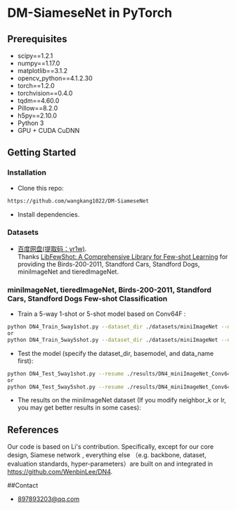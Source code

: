 # DM-SiameseNet in PyTorch


## Prerequisites
- scipy==1.2.1
- numpy==1.17.0
- matplotlib==3.1.2
- opencv_python==4.1.2.30
- torch==1.2.0
- torchvision==0.4.0
- tqdm==4.60.0
- Pillow==8.2.0
- h5py==2.10.0
- Python 3
- GPU + CUDA CuDNN

## Getting Started
### Installation

- Clone this repo:
```bash
https://github.com/wangkang1022/DM-SiameseNet
```

- Install dependencies.

### Datasets 
- [百度网盘(提取码：yr1w)](https://pan.baidu.com/share/init?surl=M3jFo2OI5GTOpytxgtO1qA). <br>
Thanks [LibFewShot: A Comprehensive Library for Few-shot Learning](https://arxiv.org/abs/2109.04898) for providing the Birds-200-2011, Standford Cars, Standford Dogs, miniImageNet and tieredImageNet.

###  miniImageNet, tieredImageNet, Birds-200-2011, Standford Cars, Standford Dogs Few-shot Classification
- Train a 5-way 1-shot or 5-shot model based on Conv64F :
```bash
python DN4_Train_5way1shot.py --dataset_dir ./datasets/miniImageNet --data_name miniImageNet
or
python DN4_Train_5way5shot.py --dataset_dir ./datasets/miniImageNet --data_name miniImageNet
```
- Test the model (specify the dataset_dir, basemodel, and data_name first):
```bash
python DN4_Test_5way1shot.py --resume ./results/DN4_miniImageNet_Conv64F_5Way_1Shot_K3/model_best.pth.tar --basemodel Conv64F
or
python DN4_Test_5way5shot.py --resume ./results/DN4_miniImageNet_Conv64F_5Way_5Shot_K3/model_best.pth.tar --basemodel Conv64F
```

- The results on the miniImageNet dataset (If you modify neighbor_k or lr, you may get better results in some cases): 


## References
Our code is based on Li's contribution. Specifically, except for our core design, Siamese network , everything else （e.g. backbone, dataset, evaluation standards, hyper-parameters）are built on and integrated in https://github.com/WenbinLee/DN4.

##Contact
- 897893203@qq.com
